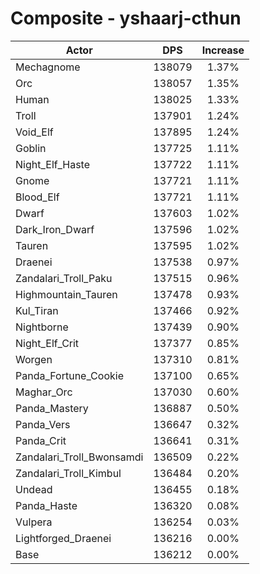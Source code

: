 # Composite - yshaarj-cthun
| Actor | DPS | Increase |
|---|:---:|:---:|
|Mechagnome|138079|1.37%|
|Orc|138057|1.35%|
|Human|138025|1.33%|
|Troll|137901|1.24%|
|Void_Elf|137895|1.24%|
|Goblin|137725|1.11%|
|Night_Elf_Haste|137722|1.11%|
|Gnome|137721|1.11%|
|Blood_Elf|137721|1.11%|
|Dwarf|137603|1.02%|
|Dark_Iron_Dwarf|137596|1.02%|
|Tauren|137595|1.02%|
|Draenei|137538|0.97%|
|Zandalari_Troll_Paku|137515|0.96%|
|Highmountain_Tauren|137478|0.93%|
|Kul_Tiran|137466|0.92%|
|Nightborne|137439|0.90%|
|Night_Elf_Crit|137377|0.85%|
|Worgen|137310|0.81%|
|Panda_Fortune_Cookie|137100|0.65%|
|Maghar_Orc|137030|0.60%|
|Panda_Mastery|136887|0.50%|
|Panda_Vers|136647|0.32%|
|Panda_Crit|136641|0.31%|
|Zandalari_Troll_Bwonsamdi|136509|0.22%|
|Zandalari_Troll_Kimbul|136484|0.20%|
|Undead|136455|0.18%|
|Panda_Haste|136320|0.08%|
|Vulpera|136254|0.03%|
|Lightforged_Draenei|136216|0.00%|
|Base|136212|0.00%|
